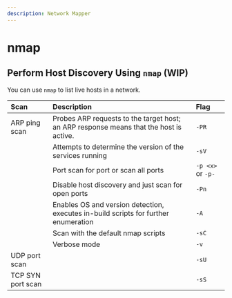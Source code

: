 ```yaml
---
description: Network Mapper
---
```


# nmap

## Perform Host Discovery Using `nmap` \(WIP\)

You can use `nmap` to list live hosts in a network.

| Scan | Description | Flag |
| :--- | :--- | :--- |
| ARP ping scan | Probes ARP requests to the target host; an ARP response means that the host is active. | `-PR` |
|  | Attempts to determine the version of the services running | `-sV` |
|  | Port scan for port  or scan all ports | `-p <x>` or `-p-` |
|  | Disable host discovery and just scan for open ports | `-Pn` |
|  | Enables OS and version detection, executes in-build scripts for further enumeration | `-A` |
|  | Scan with the default nmap scripts | `-sC` |
|  | Verbose mode | `-v` |
| UDP port scan |  | `-sU` |
| TCP SYN port scan |  | `-sS` |

